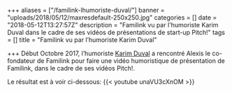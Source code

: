 +++
aliases = ["/familink-lhumoriste-duval/"]
banner = "uploads/2018/05/12/maxresdefault-250x250.jpg"
categories = []
date = "2018-05-12T13:27:57Z"
description = "Familink vu par l'humoriste Karim Duval dans le cadre de ses vidéos de présentations de start-up Pitch!"
tags = []
title = "Familink vu par l’humoriste Karim Duval"

+++
Début Octobre 2017, l’humoriste [Karim Duval](https://www.karimduval.com/) a rencontré Alexis le co-fondateur de Familink pour faire une vidéo humoristique de présentation de Familink, dans le cadre de ses vidéos Pitch!.

Le résultat est à voir ci-dessous:
{{< youtube unaVU3cXnOM >}}